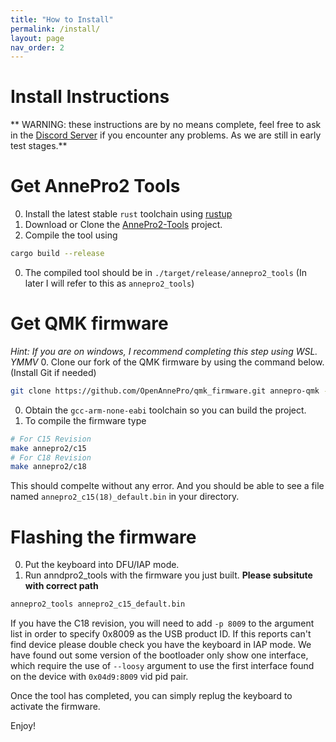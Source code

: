 ```yaml
---
title: "How to Install"
permalink: /install/
layout: page
nav_order: 2
---
```


# Install Instructions

** WARNING: these instructions are by no means complete, feel free to ask in the
[Discord Server](https://discord.gg/ygssH9x) if you encounter any problems.
As we are still in early test stages.**

# Get AnnePro2 Tools

0. Install the latest stable `rust` toolchain using [rustup](https://rustup.rs/)
0. Download or Clone the [AnnePro2-Tools](https://github.com/OpenAnnePro/AnnePro2-Tools) project.
0. Compile the tool using
```bash
cargo build --release
```
0. The compiled tool should be in `./target/release/annepro2_tools` (In later I will refer to this as `annepro2_tools`)

# Get QMK firmware
*Hint: If you are on windows, I recommend completing this step using WSL. YMMV*
0. Clone our fork of the QMK firmware by using the command below. (Install Git if needed)
```bash
git clone https://github.com/OpenAnnePro/qmk_firmware.git annepro-qmk --recursive --depth 1
```
0. Obtain the `gcc-arm-none-eabi` toolchain so you can build the project.
0. To compile the firmware type
```bash
# For C15 Revision
make annepro2/c15
# For C18 Revision
make annepro2/c18
```
This should compelte without any error. And you should be able to see a file named
`annepro2_c15(18)_default.bin` in your directory.

# Flashing the firmware
0. Put the keyboard into DFU/IAP mode.
0. Run anndpro2_tools with the firmware you just built.
**Please subsitute with correct path**
```bash
annepro2_tools annepro2_c15_default.bin
```
If you have the C18 revision, you will need to add `-p 8009` to the argument list
in order to specify 0x8009 as the USB product ID. If this reports can't find device
please double check you have the keyboard in IAP mode. We have found out some version
of the bootloader only show one interface, which require the use of `--loosy` argument
to use the first interface found on the device with `0x04d9:8009` vid pid pair.

Once the tool has completed, you can simply replug the keyboard to activate the firmware.

Enjoy!